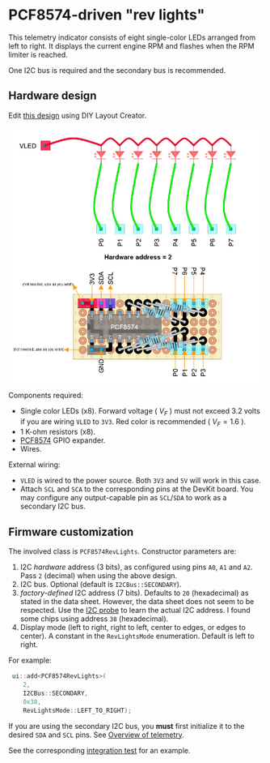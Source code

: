# PCF8574-driven "rev lights"

This telemetry indicator consists of eight single-color LEDs
arranged from left to right.
It displays the current engine RPM and flashes when the RPM limiter is reached.

One I2C bus is required and the secondary bus is recommended.

## Hardware design

Edit [this design](./PCF8574RevLights.diy) using DIY Layout Creator.

![Circuit design](PCF8574RevLights.png)

Components required:

- Single color LEDs (x8).
  Forward voltage ( $V_F$ ) must not exceed 3.2 volts
  if you are wiring `VLED` to `3V3`.
  Red color is recommended ( $V_F=1.6$ ).
- 1 K-ohm resistors (x8).
- [PCF8574](../../esp32reference/PCF8574_datasheet.pdf) GPIO expander.
- Wires.

External wiring:

- `VLED` is wired to the power source.
  Both `3V3` and `5V` will work in this case.
- Attach `SCL` and `SCA` to the corresponding pins at the DevKit board.
  You may configure any output-capable pin as
  `SCL`/`SDA` to work as a secondary I2C bus.

## Firmware customization

The involved class is `PCF8574RevLights`.
Constructor parameters are:

1. I2C *hardware* address (3 bits),
   as configured using pins `A0`, `A1` and `A2`.
   Pass `2` (decimal) when using the above design.
2. I2C bus. Optional (default is `I2CBus::SECONDARY`).
3. *factory-defined* I2C address (7 bits).
   Defaults to `20` (hexadecimal) as stated in the data sheet.
   However, the data sheet does not seem to be respected.
   Use the [I2C probe](../../../../src/Firmware/I2C_probe/I2C_probe.ino) to learn
   the actual I2C address.
   I found some chips using address `38` (hexadecimal).
4. Display mode (left to right, right to left, center to edges, or edges to center).
   A constant in the `RevLightsMode` enumeration.
   Default is left to right.

For example:

```c++
 ui::add<PCF8574RevLights>(
    2,
    I2CBus::SECONDARY,
    0x38,
    RevLightsMode::LEFT_TO_RIGHT);
```

If you are using the secondary I2C bus,
you **must** first initialize it to the desired `SDA` and `SCL` pins.
See [Overview of telemetry](../../../telemetry_en.md).

See the corresponding
[integration test](../../../../src/QualityControl/IntegrationTests/TelemetryIntegrationTest/TelemetryIntegrationTest.ino)
for an example.
